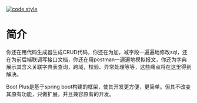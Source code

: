  <a href="https://www.apache.org/licenses/LICENSE-2.0"><img alt="code style" src="https://img.shields.io/badge/license-Apache%202-4EB1BA.svg?style=flat-square"></a>

# 简介

你还在用代码生成器生成CRUD代码，你还在为加，减字段一遍遍地修改sql，还在为前后端联调写接口文档，你还在用postman一遍遍地模拟报文，你还为字典展示其含义关联字典表查询，跨域，校验、异常处理等等，这些痛点将在这里得到解决。

Boot Plus是基于spring boot构建的框架，使其开发更方便，更简单。但其不改变其原有功能，只做扩展，并且兼容原有的开发。
